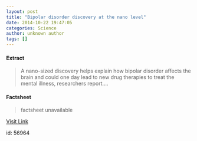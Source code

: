 ```yaml
---
layout: post
title: "Bipolar disorder discovery at the nano level"
date: 2014-10-22 19:47:05
categories: Science
author: unknown author
tags: []
---
```



#### Extract
>A nano-sized discovery helps explain how bipolar disorder affects the brain and could one day lead to new drug therapies to treat the mental illness, researchers report....

#### Factsheet
>factsheet unavailable

[Visit Link](http://feeds.sciencedaily.com/~r/sciencedaily/~3/5p5LnbK5Jw8/141022154705.htm)

id:   56964
